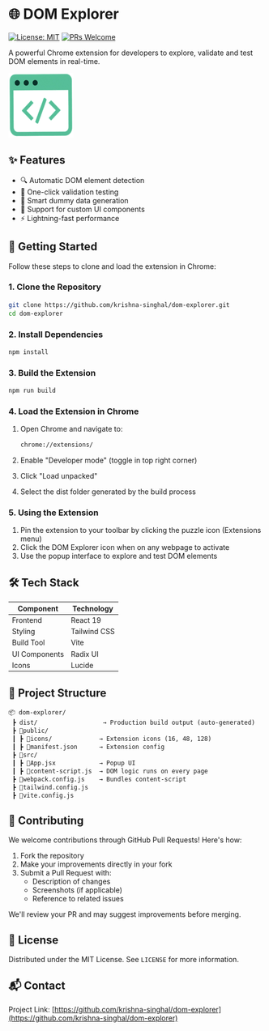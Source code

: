 # 🌐 DOM Explorer

[![License: MIT](https://img.shields.io/badge/License-MIT-blue.svg)](https://opensource.org/licenses/MIT)
[![PRs Welcome](https://img.shields.io/badge/PRs-welcome-brightgreen.svg)](http://makeapullrequest.com)

A powerful Chrome extension for developers to explore, validate and test DOM elements in real-time.

![Extension Preview](./public/icons/icon-128.png)

## ✨ Features

-   🔍 Automatic DOM element detection
-   🧪 One-click validation testing
-   📝 Smart dummy data generation
-   🎯 Support for custom UI components
-   ⚡ Lightning-fast performance

## 🚀 Getting Started

Follow these steps to clone and load the extension in Chrome:

### 1. Clone the Repository

```bash
git clone https://github.com/krishna-singhal/dom-explorer.git
cd dom-explorer
```

### 2. Install Dependencies

```bash
npm install
```

### 3. Build the Extension

```bash
npm run build
```

### 4. Load the Extension in Chrome

1. Open Chrome and navigate to:

    ```bash
    chrome://extensions/
    ```

2. Enable "Developer mode" (toggle in top right corner)
3. Click "Load unpacked"
4. Select the dist folder generated by the build process

### 5. Using the Extension

1. Pin the extension to your toolbar by clicking the puzzle icon (Extensions menu)
2. Click the DOM Explorer icon when on any webpage to activate
3. Use the popup interface to explore and test DOM elements

## 🛠 Tech Stack

| Component     | Technology   |
| ------------- | ------------ |
| Frontend      | React 19     |
| Styling       | Tailwind CSS |
| Build Tool    | Vite         |
| UI Components | Radix UI     |
| Icons         | Lucide       |

## 📂 Project Structure

```text
📦 dom-explorer/
 ┣ dist/                  → Production build output (auto-generated)
 ┣ 📂public/
 ┃ ┣ 📁icons/             → Extension icons (16, 48, 128)
 ┃ ┣ 📄manifest.json      → Extension config
 ┣ 📂src/
 ┃ ┣ 📄App.jsx            → Popup UI
 ┃ ┣ 📄content-script.js  → DOM logic runs on every page
 ┣ 📄webpack.config.js    → Bundles content-script
 ┣ 📄tailwind.config.js
 ┣ 📄vite.config.js
```

## 🤝 Contributing

We welcome contributions through GitHub Pull Requests! Here's how:

1. Fork the repository
2. Make your improvements directly in your fork
3. Submit a Pull Request with:
    - Description of changes
    - Screenshots (if applicable)
    - Reference to related issues

We'll review your PR and may suggest improvements before merging.

## 📄 License

Distributed under the MIT License. See `LICENSE` for more information.

## 📬 Contact

Project Link: [https://github.com/krishna-singhal/dom-explorer](https://github.com/krishna-singhal/dom-explorer)
